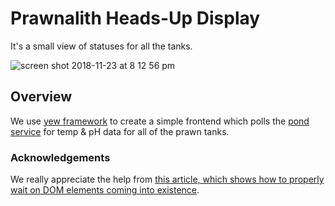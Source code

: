 # Prawnalith Heads-Up Display

It's a small view of statuses for all the tanks.

![screen shot 2018-11-23 at 8 12 56 pm](https://user-images.githubusercontent.com/38859656/48963225-34ffa900-ef5c-11e8-85f1-d6191e4bfaef.png)

## Overview

We use [yew framework](https://github.com/DenisKolodin/yew) to create a simple frontend which polls
the [pond service](/cloud_images/pond) for temp & pH data for all of the prawn tanks.

### Acknowledgements

We really appreciate the help from [this article, which shows how to properly wait on DOM elements coming into existence](https://swizec.com/blog/how-to-properly-wait-for-dom-elements-to-show-up-in-modern-browsers/swizec/6663).
